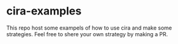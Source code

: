 # cira-examples

This repo host some exampels of how to use cira and make some strategies. 
Feel free to shere your own strategy by making a PR. 
